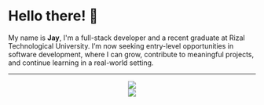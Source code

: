 # Hello there! 👋

My name is **Jay**, I'm a full-stack developer and a recent graduate at Rizal Technological University.
I’m now seeking entry-level opportunities in software development, where I can grow, contribute to meaningful projects, and continue learning in a real-world setting.

---
<p align="center">
  <img 
    src="https://go-skill-icons.vercel.app/api/icons?i=html,css,js,php,java,python,cs,cpp&titles=true"
  />
  <br>
  <img
    src="https://go-skill-icons.vercel.app/api/icons?i=bootstrap,tailwindcss,daisyui,svg,livewire,jquery,vuejs,pinia,axios,chartjs,primevue,vite,laravel,symfony,apache,sqlserver,mysql,sqlite,json,api,jwt,,npm,tidb,azure,vercel,notepadpp,vscode,git,github&titles=true&perline=10"
  />
</p>
